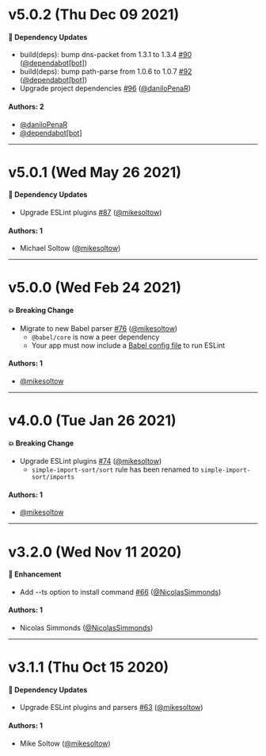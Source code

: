 # v5.0.2 (Thu Dec 09 2021)

#### 🔩 Dependency Updates

- build(deps): bump dns-packet from 1.3.1 to 1.3.4 [#90](https://github.com/repaygithub/ui-tools/pull/90) ([@dependabot[bot]](https://github.com/dependabot[bot]))
- build(deps): bump path-parse from 1.0.6 to 1.0.7 [#92](https://github.com/repaygithub/ui-tools/pull/92) ([@dependabot[bot]](https://github.com/dependabot[bot]))
- Upgrade project dependencies [#96](https://github.com/repaygithub/ui-tools/pull/96) ([@daniloPenaR](https://github.com/daniloPenaR))

#### Authors: 2

- [@daniloPenaR](https://github.com/daniloPenaR)
- [@dependabot[bot]](https://github.com/dependabot[bot])

---

# v5.0.1 (Wed May 26 2021)

#### 🔩 Dependency Updates

- Upgrade ESLint plugins [#87](https://github.com/repaygithub/ui-tools/pull/87) ([@mikesoltow](https://github.com/mikesoltow))

#### Authors: 1

- Michael Soltow ([@mikesoltow](https://github.com/mikesoltow))

---

# v5.0.0 (Wed Feb 24 2021)

#### 💥 Breaking Change

- Migrate to new Babel parser [#76](https://github.com/repaygithub/ui-tools/pull/76) ([@mikesoltow](https://github.com/mikesoltow))
  - `@babel/core` is now a peer dependency
  - Your app must now include a [Babel config file](https://babeljs.io/docs/en/config-files) to run ESLint

#### Authors: 1

- [@mikesoltow](https://github.com/mikesoltow)

---

# v4.0.0 (Tue Jan 26 2021)

#### 💥 Breaking Change

- Upgrade ESLint plugins [#74](https://github.com/repaygithub/ui-tools/pull/74) ([@mikesoltow](https://github.com/mikesoltow))
  - `simple-import-sort/sort` rule has been renamed to `simple-import-sort/imports`

#### Authors: 1

- [@mikesoltow](https://github.com/mikesoltow)

---

# v3.2.0 (Wed Nov 11 2020)

#### 🚀 Enhancement

- Add --ts option to install command [#66](https://github.com/repaygithub/ui-tools/pull/66)
([@NicolasSimmonds](https://github.com/NicolasSimmonds))

#### Authors: 1

- Nicolas Simmonds ([@NicolasSimmonds](https://github.com/NicolasSimmonds))

---

# v3.1.1 (Thu Oct 15 2020)

#### 🔩 Dependency Updates

- Upgrade ESLint plugins and parsers [#63](https://github.com/repaygithub/ui-tools/pull/63)
([@mikesoltow](https://github.com/mikesoltow))

#### Authors: 1

- Mike Soltow ([@mikesoltow](https://github.com/mikesoltow))
